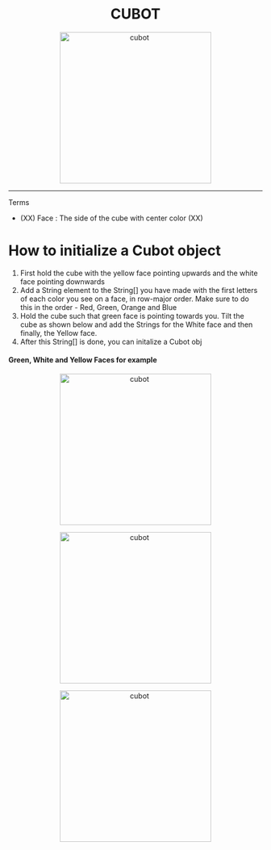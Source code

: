 <h1 align="center">CUBOT</h1>

<p align="center">
  <img width="300" src="https://cdn.discordapp.com/attachments/812010624301269012/846043080104607744/output-onlinepngtools.png" alt="cubot">
</p>
<hr> 

Terms 
* (XX) Face : The side of the cube with center color (XX) 


# How to initialize a Cubot object

1. First hold the cube with the yellow face pointing upwards and the white face pointing downwards 
2. Add a String element to the String[] you have made with the first letters of each color you see on a face, in row-major order. Make sure to do this in the order - Red, Green, Orange and Blue 
3. Hold the cube such that green face is pointing towards you. Tilt the cube as shown below and add the Strings for the White face and then finally, the Yellow face. 
4. After this String[] is done, you can initalize a Cubot obj

#### Green, White and Yellow Faces for example 
<p align="center">
  <img width="300" src="https://cdn.discordapp.com/attachments/812010624301269012/846018771907117086/Untitled_design.png" alt="cubot">
</p>
<p align="center">
  <img width="300" src="https://cdn.discordapp.com/attachments/812010624301269012/846045567205638175/Untitled_design_1.png" alt="cubot">
</p>
<p align="center">
  <img width="300" src="https://cdn.discordapp.com/attachments/812010624301269012/846039736976277556/greenyellow.png" alt="cubot">
</p>
